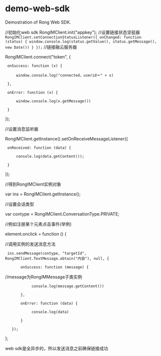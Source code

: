 demo-web-sdk
============

Demostration of Rong Web SDK.

//初始化web sdk
RongIMClient.init("appkey");
//设置链接状态坚挺器
`
RongIMClient.setConnectionStatusListener({
     onChanged: function (status) {
         window.console.log(status.getValue(), status.getMessage(), new Date())
     }
});
`
//链接融云服务器

RongIMClient.connect("token", {

     onSuccess: function (x) {
     
         window.console.log("connected，userid＝" + x)
         
     },
     
     onError: function (x) {
     
         window.console.log(x.getMessage())
         
     }
     
});

//设置消息监听器

RongIMClient.getInstance().setOnReceiveMessageListener({

     onReceived: function (data) {
     
         console.log(data.getContent());
         
     }
     
});

//得到RongIMClient实例对象

var ins = RongIMClient.getInstance();

//设置会话类型

var contype = RongIMClient.ConversationType.PRIVATE;

//例如注册某个元素点击事件(举例)

element.onclick = function () {

//调用实例的发送消息方法

     ins.sendMessage(contype, "targetId", RongIMClient.TextMessage.obtain("内容"), null, {
     
           onSuccess: function (message) {
           
//message为RongIMMessage子类实例

                console.log(message.getContent())
                
           },
           
           onError: function (data) {
           
                console.log(data)
                
           }
           
       });
       
};

web sdk是全异步的，所以发送消息之前确保链接成功
